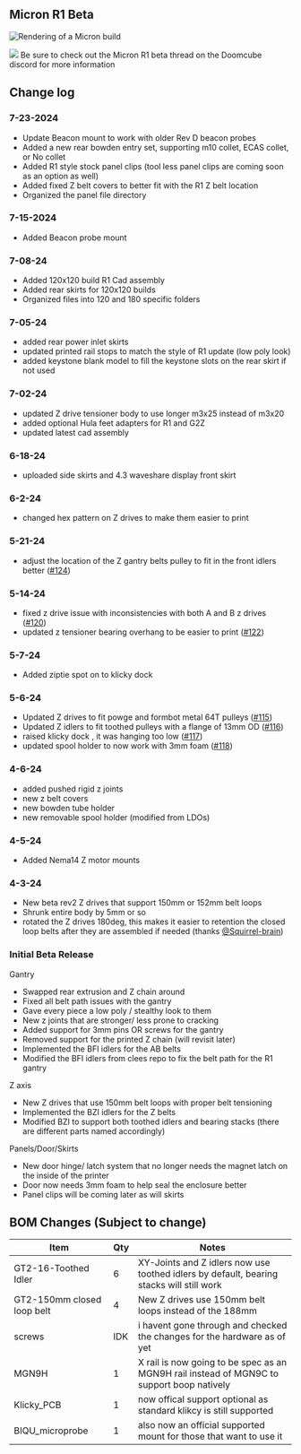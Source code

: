 ## Micron R1 Beta 
![Rendering of a Micron build](https://github.com/PrintersForAnts/Micron/assets/12398294/9f905930-95b1-47f4-a604-515db16e991e)

[![](https://img.shields.io/discord/825469421346226226?color=teal&label=Micron&logo=discord&logoColor=fafafa)](https://discord.gg/doomcube)
Be sure to check out the Micron R1 beta thread on the Doomcube discord for more information 

## Change log ##

### 7-23-2024
* Update Beacon mount to work with older Rev D beacon probes 
* Added a new rear bowden entry set, supporting m10 collet, ECAS collet, or No collet 
* Added R1 style stock panel clips (tool less panel clips are coming soon as an option as well)
* Added fixed Z belt covers to better fit with the R1 Z belt location
* Organized the panel file directory 

### 7-15-2024
* Added Beacon probe mount

### 7-08-24
* Added 120x120 build R1 Cad assembly
* Added rear skirts for 120x120 builds 
* Organized files into 120 and 180 specific folders 

### 7-05-24
* added rear power inlet skirts
* updated printed rail stops to match the style of R1 update (low poly look)
* added keystone blank model to fill the keystone slots on the rear skirt if not used 

### 7-02-24
* updated Z drive tensioner body to use longer m3x25 instead of m3x20
* added optional Hula feet adapters for R1 and G2Z
* updated latest cad assembly

### 6-18-24
* uploaded side skirts and 4.3 waveshare display front skirt

### 6-2-24
* changed hex pattern on Z drives to make them easier to print 

### 5-21-24
* adjust the location of the Z gantry belts pulley to fit in the front idlers better ([#124](https://github.com/PrintersForAnts/Micron/issues/124))

### 5-14-24
* fixed z drive issue with inconsistencies with both A and B z drives ([#120](https://github.com/PrintersForAnts/Micron/issues/120))
* updated z tensioner bearing overhang to be easier to print ([#122](https://github.com/PrintersForAnts/Micron/issues/122))

### 5-7-24
* Added ziptie spot on to klicky dock

### 5-6-24
 * Updated Z drives to fit powge and formbot metal 64T pulleys ([#115](https://github.com/PrintersForAnts/Micron/issues/115))
 * Updated Z idlers to fit toothed pulleys with a flange of 13mm OD ([#116](https://github.com/PrintersForAnts/Micron/issues/116))
 * raised klicky dock , it was hanging too low ([#117](https://github.com/PrintersForAnts/Micron/issues/117))
 * updated spool holder to now work with 3mm foam ([#118](https://github.com/PrintersForAnts/Micron/issues/118))

### 4-6-24
 * added pushed rigid z joints
 * new z belt covers
 * new bowden tube holder
 * new removable spool holder (modified from LDOs)

### 4-5-24
  *  Added Nema14 Z motor mounts

### 4-3-24
  * New beta rev2 Z drives that support 150mm or 152mm belt loops
  * Shrunk entire body by 5mm or so
  * rotated the Z drives 180deg, this makes it easier to retention the closed loop belts after they are assembled if needed (thanks [@Squirrel-brain](https://github.com/Squirrel-brain)) 


### Initial Beta Release
Gantry 
  * Swapped rear extrusion and Z chain around
  * Fixed all belt path issues with the gantry
  * Gave every piece a low poly / stealthy look to them
  * New z joints that are stronger/ less prone to cracking
  * Added support for 3mm pins OR screws for the gantry
  * Removed support for the printed Z chain (will revisit later)
  * Implemented the BFI idlers for the AB belts
  * Modified the BFI idlers from clees repo to fix the belt path for the R1 gantry 
    
Z axis
  * New Z drives that use 150mm belt loops with proper belt tensioning 
  * Implemented the BZI idlers for the Z belts
  * Modified BZI to support both toothed idlers and bearing stacks (there are different parts named accordingly)
    

Panels/Door/Skirts
  * New door hinge/ latch system that no longer needs the magnet latch on the inside of the printer
  * Door now needs 3mm foam to help seal the enclosure better
  * Panel clips will be coming later as will skirts




## BOM Changes (Subject to change)
Item  |Qty | Notes
 ----|----|----|
GT2-16-Toothed Idler | 6 | XY-Joints and Z idlers now use toothed idlers by default, bearing stacks will still work 
GT2-150mm closed loop belt | 4 | New Z drives use 150mm belt loops instead of the 188mm 
screws | IDK | i havent gone through and checked the changes for the hardware as of yet 
MGN9H | 1 | X rail is now going to be spec as an MGN9H rail instead of MGN9C to support boop natively 
Klicky_PCB | 1 | now offical support optional as standard klikcy is still supported 
BIQU_microprobe | 1 | also now an official supported mount for those that want to use it 








